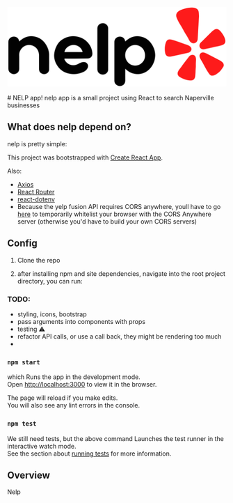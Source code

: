 <p align="center">
  <img src="./src/assets/nelp_logo.png"/>
</p>
# NELP app!
nelp app is a small project using React to search Naperville businesses 

## What does nelp depend on?
nelp is pretty simple:

This project was bootstrapped with [Create React App](https://github.com/facebook/create-react-app).

Also:
* [Axios](https://axios-http.com/)
* [React Router](https://reactrouter.com/)
* [react-dotenv](https://www.npmjs.com/package/react-dotenv)
* Because the yelp fusion API requires CORS anywhere, youll have to 
  go [here](https://cors-anywhere.herokuapp.com/corsdemo) to temporarily whitelist your browser with the CORS Anywhere server (otherwise you'd have to build your own CORS servers)


## Config
1. Clone the repo

2. after installing npm and site dependencies, navigate into 
the root project directory, you can run:

### TODO:
* styling, icons, bootstrap
* pass arguments into components with props
* testing ⚠️
* refactor API calls, or use a call back, they might be rendering too much
* 


### `npm start`

which Runs the app in the development mode.\
Open [http://localhost:3000](http://localhost:3000) to view it in the browser.

The page will reload if you make edits.\
You will also see any lint errors in the console.

### `npm test`
We still need tests, but the above command
Launches the test runner in the interactive watch mode.\
See the section about [running tests](https://facebook.github.io/create-react-app/docs/running-tests) for more information.

## Overview

Nelp 
